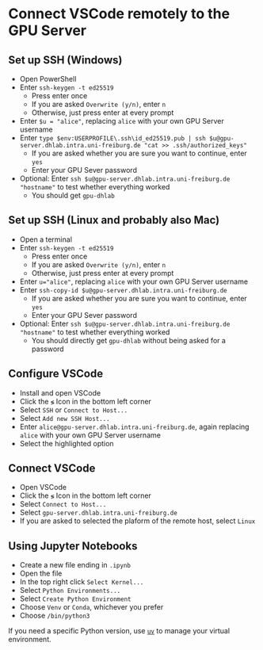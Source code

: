 # Connect VSCode remotely to the GPU Server

## Set up SSH (Windows)

- Open PowerShell
- Enter `ssh-keygen -t ed25519`
  - Press enter once
  - If you are asked `Overwrite (y/n)`, enter `n`
  - Otherwise, just press enter at every prompt
- Enter `$u = "alice"`, replacing `alice` with your own GPU Server username
- Enter `type $env:USERPROFILE\.ssh\id_ed25519.pub | ssh $u@gpu-server.dhlab.intra.uni-freiburg.de "cat >> .ssh/authorized_keys"`
  - If you are asked whether you are sure you want to continue, enter `yes`
  - Enter your GPU Sever password
- Optional: Enter `ssh $u@gpu-server.dhlab.intra.uni-freiburg.de "hostname"` to test whether everything worked
  - You should get `gpu-dhlab`

## Set up SSH (Linux and probably also Mac)

- Open a terminal
- Enter `ssh-keygen -t ed25519`
  - Press enter once
  - If you are asked `Overwrite (y/n)`, enter `n`
  - Otherwise, just press enter at every prompt
- Enter `u="alice"`, replacing `alice` with your own GPU Server username
- Enter `ssh-copy-id $u@gpu-server.dhlab.intra.uni-freiburg.de`
  - If you are asked whether you are sure you want to continue, enter `yes`
  - Enter your GPU Sever password
- Optional: Enter `ssh $u@gpu-server.dhlab.intra.uni-freiburg.de "hostname"` to test whether everything worked
  - You should directly get `gpu-dhlab` without being asked for a password

## Configure VSCode

- Install and open VSCode
- Click the `≶` Icon in the bottom left corner
- Select `SSH` or `Connect to Host...`
- Select `Add new SSH Host...`
- Enter `alice@gpu-server.dhlab.intra.uni-freiburg.de`, again replacing `alice` with your own GPU Server username
- Select the highlighted option

## Connect VSCode

- Open VSCode
- Click the `≶` Icon in the bottom left corner
- Select `Connect to Host...`
- Select `gpu-server.dhlab.intra.uni-freiburg.de`
- If you are asked to selected the plaform of the remote host, select `Linux`

## Using Jupyter Notebooks

- Create a new file ending in `.ipynb`
- Open the file
- In the top right click `Select Kernel...`
- Select `Python Environments...`
- Select `Create Python Environment`
- Choose `Venv` or `Conda`, whichever you prefer
- Choose `/bin/python3`

If you need a specific Python version, use [`uv`](https://docs.astral.sh/uv/getting-started/installation/) to manage your virtual environment.

